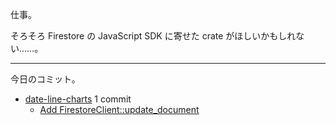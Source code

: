 仕事。

そろそろ Firestore の JavaScript SDK に寄せた crate がほしいかもしれない……。

---

今日のコミット。

- [date-line-charts](https://github.com/bouzuya/date-line-charts) 1 commit
  - [Add FirestoreClient::update_document](https://github.com/bouzuya/date-line-charts/commit/5905f5ec789a52092356a1d969608fa97a693ed4)
